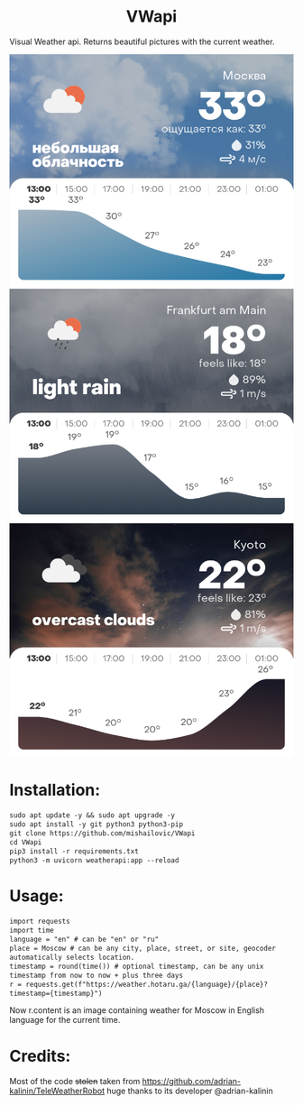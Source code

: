 <h1 style="text-align: center;">VWapi</h1>

Visual Weather api. Returns beautiful pictures with the current weather.

![image](images/Москва.jpg)
![image](images/Франкфурт.jpg)
![image](images/Kyoto.jpg)

# Installation:

```
sudo apt update -y && sudo apt upgrade -y
sudo apt install -y git python3 python3-pip 
git clone https://github.com/mishailovic/VWapi
cd VWapi
pip3 install -r requirements.txt
python3 -m uvicorn weatherapi:app --reload
```

# Usage:

```
import requests
import time
language = "en" # can be "en" or "ru"
place = Moscow # can be any city, place, street, or site, geocoder automatically selects location. 
timestamp = round(time()) # optional timestamp, can be any unix timestamp from now to now + plus three days 
r = requests.get(f"https://weather.hotaru.ga/{language}/{place}?timestamp={timestamp}")
```
Now r.content is an image containing weather for Moscow in English language for the current time.

# Credits:
Most of the code ~~stolen~~ taken from https://github.com/adrian-kalinin/TeleWeatherRobot huge thanks to its developer @adrian-kalinin



